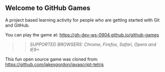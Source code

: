 ## Welcome to GitHub Games

A project based learning activity for people who are getting started with Git and GitHub.

You can play the game at: https://gh-dev-ws-0904.github.io/github-games

>> _*SUPPORTED BROWSERS*: Chrome, Firefox, Safari, Opera and IE9+_

This fun open source game was cloned from: https://github.com/jakesgordon/javascript-tetris
